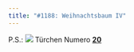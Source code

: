 ```yaml
---
title: "#1188: Weihnachtsbaum IV"
---
```


P.S.:
<a href="http://www.fonflatter.de/advent08"><img src="http://www.fonflatter.de/adv08/kaefer.jpg"></a>
Türchen Numero <a href="http://www.fonflatter.de/advent08"><strong>20</strong></a>

